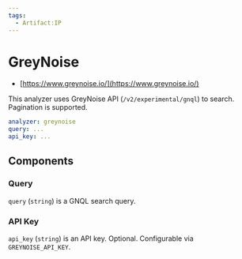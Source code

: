 ```yaml
---
tags:
  - Artifact:IP
---
```


# GreyNoise

- [https://www.greynoise.io/](https://www.greynoise.io/)

This analyzer uses GreyNoise API (`/v2/experimental/gnql`) to search. Pagination is supported.

```yaml
analyzer: greynoise
query: ...
api_key: ...
```

## Components

### Query

`query` (`string`) is a GNQL search query.

### API Key

`api_key` (`string`) is an API key. Optional. Configurable via `GREYNOISE_API_KEY`.
